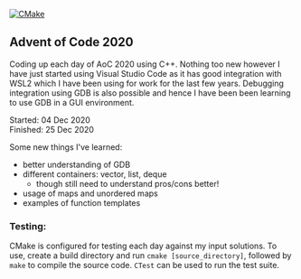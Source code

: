 [![CMake](https://github.com/daniel-meilak/Advent-of-Code-2020/actions/workflows/cmake.yml/badge.svg)](https://github.com/daniel-meilak/Advent-of-Code-2020/actions/workflows/cmake.yml)

## Advent of Code 2020

Coding up each day of AoC 2020 using C++. Nothing too new however I have just started using Visual Studio Code as it has good integration with WSL2 which I have been using for work for the last few years. Debugging integration using GDB is also possible and hence I have been been learning to use GDB in a GUI environment. 

Started:  04 Dec 2020  
Finished: 25 Dec 2020

Some new things I've learned:
- better understanding of GDB
- different containers: vector, list, deque
    - though still need to understand pros/cons better!
- usage of maps and unordered maps
- examples of function templates

### Testing:
CMake is configured for testing each day against my input solutions. To use, create a build directory and run `cmake [source_directory]`, followed by `make` to compile the source code. `CTest` can be used to run the test suite.